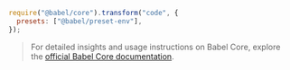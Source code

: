 ```js title="JavaScript"
require("@babel/core").transform("code", {
  presets: ["@babel/preset-env"],
});
```

<blockquote class="alert alert--info">
  <p>
    For detailed insights and usage instructions on Babel Core, explore the <a href="/docs/babel-core">official Babel Core documentation</a>.
  </p>
</blockquote>
